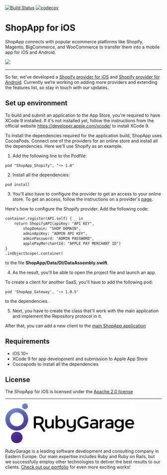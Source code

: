 [![Build Status](https://travis-ci.org/rubygarage/shopapp-ios.svg?branch=master)](https://travis-ci.org/rubygarage/shopapp-ios)
[![codecov](https://codecov.io/gh/rubygarage/shopapp-ios/branch/master/graph/badge.svg)](https://codecov.io/gh/rubygarage/shopapp-ios)

# ShopApp for iOS
ShopApp connects with popular ecommerce platforms like Shopify, Magento, BigCommerce, and WooCommerce to transfer them into a mobile app for iOS and Android. 


![ ](https://github.com/rubygarage/shopapp-ios/blob/master/assets/shopapp-main-screen.gif?raw=true)
***
So far, we’ve developed a [Shopify provider for iOS](https://github.com/rubygarage/shopapp-shopify-ios) and [Shopify provider for Android](https://github.com/rubygarage/shopapp-shopify-android).
Currently we’re working on adding more providers and extending the features list, so stay in touch with our updates. 

## Set up environment
To build and submit an application to the App Store, you're required to have XCode 9 installed. If it's not installed yet, follow the instructions from the official website https://developer.apple.com/xcode/ to install XCode 9.

To install the dependencies required for the application build, ShopApp uses CocoaPods.  Connect one of the providers for an online store and install all the dependencies. Here we'll use Shopify as an example.

1. Add the following line to the Podfile:

```
pod "ShopApp_Shopify", "~> 1.0"
```

2. Install all the dependencies:

```
pod install
```

3. You'll also have to configure the provider to get an access to your online store. To get an access, follow the instructions on a provider's [page](https://github.com/rubygarage/shopapp-shopify-ios).

Here's how to configure the Shopify provider. Add the following code:

```
container.register(API.self) { _ in
    return ShopifyAPI(apiKey: "API KEY",
        shopDomain: "SHOP DOMAIN",
        adminApiKey: "ADMIN API KEY",
        adminPassword: "ADMIN PASSWORD",
        applePayMerchantId: "APPLE PAY MERCHANT ID")
}
.inObjectScope(.container)
```

to the file **ShopApp/Data/DI/DataAssembly.swift**. 

4. As the result, you'll be able to open the project file and launch an app.

To create a client for another SaaS, you'll have to add the following pod:
```
pod 'ShopApp_Gateway', '~> 1.0.5'
```
to the dependencies. 

5. Next, you have to create the class that'll work with the main application and implement the Repository protocol in it. 

After that, you can add a new client to the [main ShopApp application](https://github.com/rubygarage/shopapp-ios)

## Requirements
* iOS 10+
* XCode 9 for app development and submission to Apple App Store
* Cocoapods to install all the dependencies

## License
The ShopApp for iOS is licensed under the [Apache 2.0 license](https://www.apache.org/licenses/LICENSE-2.0)
***
<a href="https://rubygarage.org/"><img src="https://github.com/rubygarage/shopapp-shopify-ios/blob/master/assets/rubygarage.png?raw=true" alt="RubyGarage Logo" width="415" height="128"></a>

RubyGarage is a leading software development and consulting company in Eastern Europe. Our main expertise includes Ruby and Ruby on Rails, but we successfully employ other technologies to deliver the best results to our clients. [Check out our portfolio](https://rubygarage.org/portfolio) for even more exciting works!
